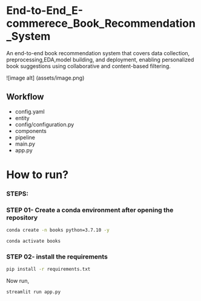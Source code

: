 # End-to-End_E-commerece_Book_Recommendation_System
An end-to-end book recommendation system that covers data collection, preprocessing,EDA,model building, and deployment, enabling personalized book suggestions using collaborative and content-based filtering.

![image alt] (assets/image.png)

## Workflow

- config.yaml
- entity
- config/configuration.py
- components
- pipeline
- main.py
- app.py

# How to run?
### STEPS:

### STEP 01- Create a conda environment after opening the repository

```bash
conda create -n books python=3.7.10 -y
```

```bash
conda activate books
```


### STEP 02- install the requirements
```bash
pip install -r requirements.txt
```

Now run,
```bash
streamlit run app.py
```

